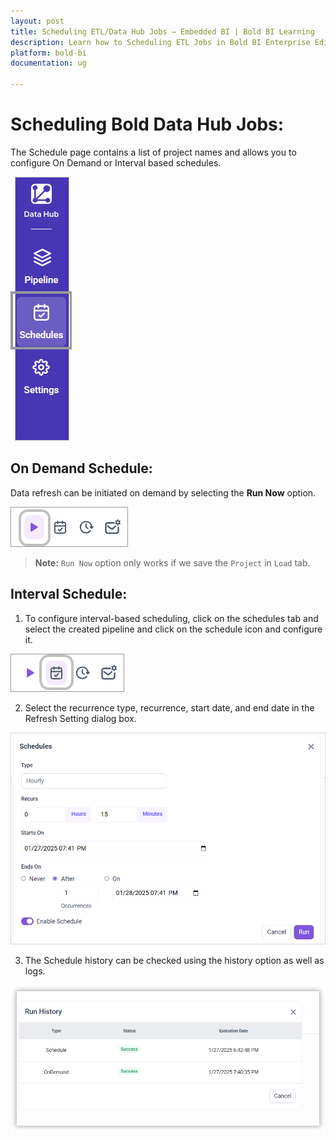 ```yaml
---
layout: post
title: Scheduling ETL/Data Hub Jobs – Embedded BI | Bold BI Learning
description: Learn how to Scheduling ETL Jobs in Bold BI Enterprise Edition. Discover simple steps to integrate data smoothly and make the most of your analytics.
platform: bold-bi
documentation: ug

---
```


# Scheduling Bold Data Hub Jobs:

The Schedule page contains a list of project names and allows you to configure On Demand or Interval based schedules.

![Source](/static/assets/working-with-etl/images/schedule_icon.png)

## On Demand Schedule:

Data refresh can be initiated on demand by selecting the **Run Now** option.

![Source](/static/assets/working-with-etl/images/schedule_runnow.png)

 > **Note:** ``Run Now`` option only works if we save the ``Project`` in ``Load`` tab.
 

## Interval Schedule:


1. To configure interval-based scheduling, click on the schedules tab and select the created pipeline and click on the schedule icon and configure it.

![Zendesk Support - BoldBI](/static/assets/working-with-etl/images/schedule_schedules.png#max-width=100%)

2. Select the recurrence type, recurrence, start date, and end date in the Refresh Setting dialog box.

![Zendesk Support - BoldBI](/static/assets/working-with-etl/images/schedule_scheduledialog.png#max-width=100%)

3. The Schedule history can be checked using the history option as well as logs.

![Zendesk Support - BoldBI](/static/assets/working-with-etl/images/schedule_history.png#max-width=100%)
